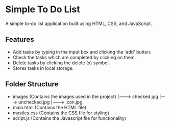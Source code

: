 # Simple To Do List
A simple to-do list application built using HTML, CSS, and JavaScript.

## Features
- Add tasks by typing in the input box and clicking the 'add' button.
- Check the tasks which are completed by clicking on them.
- Delete tasks by clicking the delete (x) symbol.
- Stores tasks in local storage.

## Folder Structure
- images (Contains the images used in the project)
  |---> checked.jpg
  |---> unchecked.jpg
  |---> icon.jpg
- main.html (Contains the HTML file)
- mystles.css (Contains the CSS file for styling)
- script.js (Contains the Javascript file for functionality)
